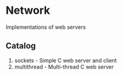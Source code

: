 # Network
Implementations of web servers

## Catalog
1. sockets - Simple C web server and client
2. multithread - Multi-thread C web server